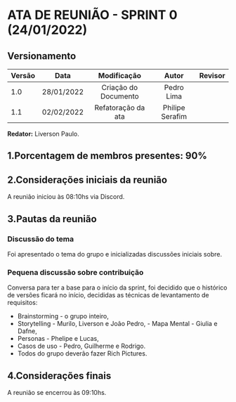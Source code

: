# ATA DE REUNIÃO - SPRINT 0 (24/01/2022)

## Versionamento

| Versão |    Data    |     Modificação      |      Autor      | Revisor |
| ------ | :--------: | :------------------: | :-------------: | :-----: |
| 1.0    | 28/01/2022 | Criação do Documento |   Pedro Lima    |         |
| 1.1    | 02/02/2022 |  Refatoração da ata  | Philipe Serafim |         |

<!-- NÃO ESQUECER DE ADICIONAR AO "/_sidebar.md" -->

**Redator:** Liverson Paulo.

## 1.Porcentagem de membros presentes: 90%

## 2.Considerações iniciais da reunião

A reunião iniciou às 08:10hs via Discord.

## 3.Pautas da reunião

### Discussão do tema

Foi apresentado o tema do grupo e inicializadas discussões iniciais sobre.

### Pequena discussão sobre contribuição

Conversa para ter a base para o início da sprint, foi decidido que o histórico de versões ficará no início, decididas as técnicas de levantamento de requisitos:

- Brainstorming - o grupo inteiro,
- Storytelling - Murilo, Liverson e João Pedro, - Mapa Mental - Giulia e Dafne,
- Personas - Phelipe e Lucas,
- Casos de uso - Pedro, Guilherme e Rodrigo.
- Todos do grupo deverão fazer Rich Pictures.

## 4.Considerações finais

A reunião se encerrou às 09:10hs.
